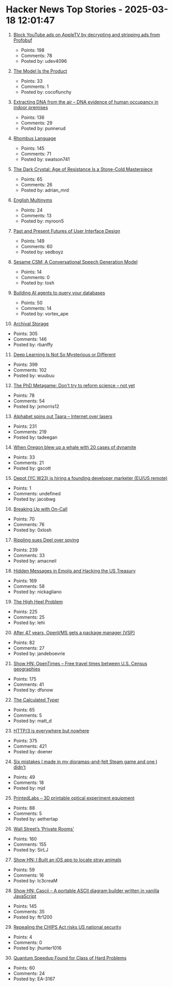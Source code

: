 # Hacker News Top Stories - 2025-03-18 12:01:47

1. [Block YouTube ads on AppleTV by decrypting and stripping ads from Profobuf](https://ericdraken.com/pfsense-decrypt-ad-traffic/)
   - Points: 198
   - Comments: 78
   - Posted by: udev4096

2. [The Model Is the Product](https://vintagedata.org/blog/posts/model-is-the-product)
   - Points: 33
   - Comments: 1
   - Posted by: cocoflunchy

3. [Extracting DNA from the air – DNA evidence of human occupancy in indoor premises](https://www.nature.com/articles/s41598-023-46151-7)
   - Points: 136
   - Comments: 29
   - Posted by: punnerud

4. [Rhombus Language](https://rhombus-lang.org)
   - Points: 145
   - Comments: 71
   - Posted by: swatson741

5. [The Dark Crystal: Age of Resistance Is a Stone-Cold Masterpiece](https://gizmodo.com/reminder-the-dark-crystal-age-of-resistance-is-a-stone-cold-masterpiece-2000574613)
   - Points: 65
   - Comments: 26
   - Posted by: adrian_mrd

6. [English Multinyms](https://people.sc.fsu.edu/~jburkardt/fun/wordplay/multinyms.html)
   - Points: 24
   - Comments: 13
   - Posted by: myroon5

7. [Past and Present Futures of User Interface Design](https://www.datagubbe.se/futui/)
   - Points: 149
   - Comments: 60
   - Posted by: sedboyz

8. [Sesame CSM: A Conversational Speech Generation Model](https://github.com/SesameAILabs/csm)
   - Points: 14
   - Comments: 0
   - Posted by: tosh

9. [Building AI agents to query your databases](https://blog.dust.tt/spreadsheets-databases-and-beyond-creating-a-universal-ai-query-layer/)
   - Points: 50
   - Comments: 14
   - Posted by: vortex_ape

10. [Archival Storage](https://blog.dshr.org/2025/03/archival-storage.html)
   - Points: 305
   - Comments: 146
   - Posted by: rbanffy

11. [Deep Learning Is Not So Mysterious or Different](https://arxiv.org/abs/2503.02113)
   - Points: 399
   - Comments: 102
   - Posted by: wuubuu

12. [The PhD Metagame: Don't try to reform science – not yet](https://maxwellforbes.com/posts/dont-try-to-reform-science/)
   - Points: 78
   - Comments: 54
   - Posted by: jxmorris12

13. [Alphabet spins out Taara – Internet over lasers](https://x.company/blog/posts/taara-graduation/)
   - Points: 231
   - Comments: 219
   - Posted by: tadeegan

14. [When Oregon blew up a whale with 20 cases of dynamite](https://katu.com/news/local/exploding-whale-day-54-years-since-whale-infamously-blown-up-on-oregon-beach)
   - Points: 33
   - Comments: 21
   - Posted by: gscott

15. [Depot (YC W23) is hiring a founding developer marketer (EU/US remote)](https://www.ycombinator.com/companies/depot/jobs/307RqGp-founding-developer-marketer)
   - Points: 1
   - Comments: undefined
   - Posted by: jacobwg

16. [Breaking Up with On-Call](https://reflector.dev/articles/breaking-up-with-on-call/)
   - Points: 70
   - Comments: 76
   - Posted by: 0xlosh

17. [Rippling sues Deel over spying](https://twitter.com/parkerconrad/status/1901615179718406276)
   - Points: 239
   - Comments: 33
   - Posted by: amacneil

18. [Hidden Messages in Emojis and Hacking the US Treasury](https://slamdunksoftware.substack.com/p/hidden-messages-in-emojis-and-hacking)
   - Points: 169
   - Comments: 58
   - Posted by: nickagliano

19. [The High Heel Problem](https://simonschreibt.de/gat/the-high-heel-problem/)
   - Points: 225
   - Comments: 25
   - Posted by: lehi

20. [After 47 years, OpenVMS gets a package manager (VSP)](https://raymii.org/s/blog/After_47_years_OpenVMS_gets_a_package_manager_VSP.html)
   - Points: 82
   - Comments: 27
   - Posted by: jandeboevrie

21. [Show HN: OpenTimes – Free travel times between U.S. Census geographies](https://opentimes.org)
   - Points: 175
   - Comments: 41
   - Posted by: dfsnow

22. [The Calculated Typer](https://bahr.io/pubs/entries/calctyper.html)
   - Points: 65
   - Comments: 5
   - Posted by: matt_d

23. [HTTP/3 is everywhere but nowhere](https://httptoolkit.com/blog/http3-quic-open-source-support-nowhere/)
   - Points: 375
   - Comments: 421
   - Posted by: doener

24. [Six mistakes I made in my dioramas-and-felt Steam game and one I didn't](https://novalis.org/blog/2025-03-13-six-mistakes-i-made-and-one-i-avoided.html)
   - Points: 49
   - Comments: 18
   - Posted by: mjd

25. [PrintedLabs – 3D printable optical experiment equipment](https://printedlabs.uni-bayreuth.de/en)
   - Points: 88
   - Comments: 5
   - Posted by: aethertap

26. [Wall Street’s ‘Private Rooms’](https://www.bloomberg.com/news/features/2025-03-16/wall-street-s-dark-pools-grow-murkier-with-private-rooms)
   - Points: 160
   - Comments: 155
   - Posted by: SirLJ

27. [Show HN: I Built an iOS app to locate stray animals](https://apps.apple.com/us/app/straysync/id6742747753)
   - Points: 59
   - Comments: 16
   - Posted by: Ic3creaM

28. [Show HN: Cascii – A portable ASCII diagram builder written in vanilla JavaScript](https://github.com/casparwylie/cascii-core)
   - Points: 145
   - Comments: 35
   - Posted by: ftr1200

29. [Repealing the CHIPS Act risks US national security](https://www.ft.com/content/c6e7bc46-ab8f-49b6-8973-8c2906cc3604)
   - Points: 4
   - Comments: 0
   - Posted by: jhunter1016

30. [Quantum Speedup Found for Class of Hard Problems](https://www.quantamagazine.org/quantum-speedup-found-for-huge-class-of-hard-problems-20250317/)
   - Points: 60
   - Comments: 24
   - Posted by: EA-3167

